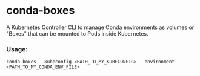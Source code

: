 # conda-boxes
A Kubernetes Controller  CLI to manage Conda environments as volumes or "Boxes"
that can be mounted to Pods inside Kubernetes. 

### Usage:
`conda-boxes --kubeconfig <PATH_TO_MY_KUBECONFIG> --environment <PATH_TO_MY_CONDA_ENV_FILE>`

